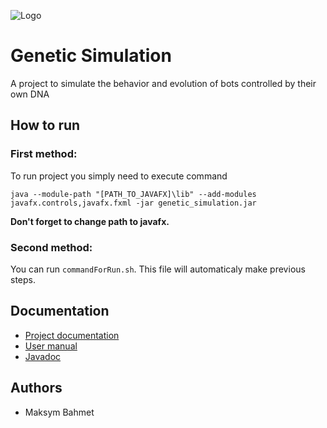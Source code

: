 ![Logo](https://i.ibb.co/h2d1snT/IMG-8186-2.jpg)

# Genetic Simulation

A project to simulate the behavior and evolution of bots controlled by their own DNA

## How to run

### First method:
To run project you simply need to execute command

`java --module-path "[PATH_TO_JAVAFX]\lib" --add-modules javafx.controls,javafx.fxml -jar genetic_simulation.jar`

**Don't forget to change path to javafx.**

### Second method:
You can run `commandForRun.sh`. This file will automaticaly make previous steps.

## Documentation

 - [Project documentation](https://gitlab.fel.cvut.cz/B222_B0B36PJV/bahmemak/-/wikis/Project-Documentation)
 - [User manual](https://gitlab.fel.cvut.cz/B222_B0B36PJV/bahmemak/-/wikis/User-Manual)
 - [Javadoc](https://gitlab.fel.cvut.cz/B222_B0B36PJV/bahmemak/-/tree/doc)


## Authors

- Maksym Bahmet
